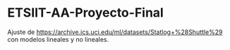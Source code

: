 # ETSIIT-AA-Proyecto-Final
Ajuste de https://archive.ics.uci.edu/ml/datasets/Statlog+%28Shuttle%29 con modelos lineales y no lineales.
